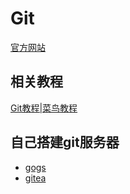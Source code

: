 # Git

[官方网站](https://git-scm.com/)

## 相关教程

[Git教程|菜鸟教程](https://www.runoob.com/git/git-tutorial.html)

## 自己搭建git服务器

- [gogs](https://github.com/gogs/gogs)
- [gitea](https://github.com/go-gitea/gitea)
